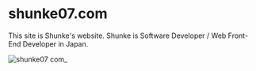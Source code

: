 # shunke07.com
This site is Shunke's website. Shunke is Software Developer / Web Front-End Developer in Japan.

![shunke07 com_](https://user-images.githubusercontent.com/48200087/87251621-e479ee00-c4a7-11ea-922b-ddd181f84a36.png)

